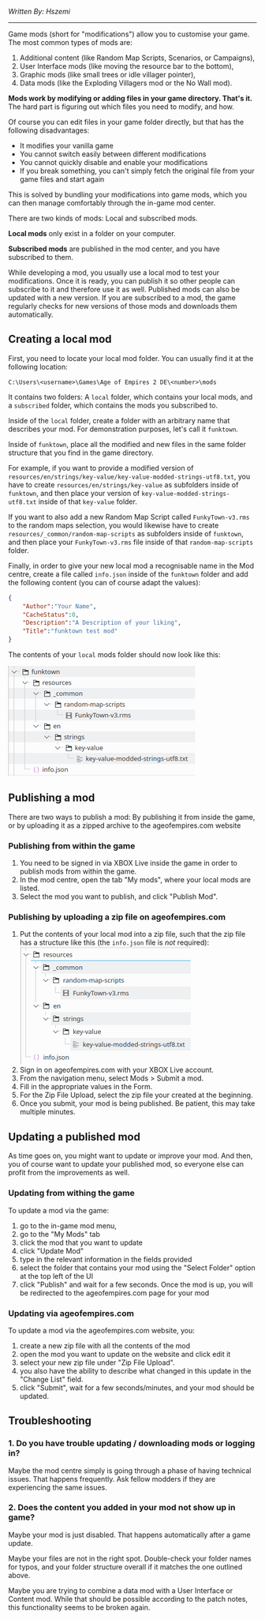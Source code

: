 *Written By: Hszemi*

---

Game mods (short for "modifications") allow you to customise your game.
The most common types of mods are:

1. Additional content (like Random Map Scripts, Scenarios, or Campaigns),
2. User Interface mods (like moving the resource bar to the bottom),
3. Graphic mods (like small trees or idle villager pointer),
4. Data mods (like the Exploding Villagers mod or the No Wall mod).

**Mods work by modifying or adding files in your game directory. That's it.**
The hard part is figuring out which files you need to modify, and how.

Of course you can edit files in your game folder directly, but that has the following disadvantages:

- It modifies your vanilla game
- You cannot switch easily between different modifications
- You cannot quickly disable and enable your modifications
- If you break something, you can't simply fetch the original file from your game files and start again

This is solved by bundling your modifications into game mods, which you can then manage comfortably through the in-game mod center.

There are two kinds of mods: Local and subscribed mods.

**Local mods** only exist in a folder on your computer.

**Subscribed mods** are published in the mod center, and you have subscribed to them.

While developing a mod, you usually use a local mod to test your modifications.
Once it is ready, you can publish it so other people can subscribe to it and therefore use it as well.
Published mods can also be updated with a new version.
If you are subscribed to a mod, the game regularly checks for new versions of those mods and downloads them automatically.

## Creating a local mod

First, you need to locate your local mod folder. You can usually find it at the following location:
```
C:\Users\<username>\Games\Age of Empires 2 DE\<number>\mods
```

It contains two folders: A `local` folder, which contains your local mods, and a `subscribed` folder, which contains the mods you subscribed to.

Inside of the `local` folder, create a folder with an arbitrary name that describes your mod.
For demonstration purposes, let's call it `funktown`.

Inside of `funktown`, place all the modified and new files in the same folder structure that you find in the game directory.

For example, if you want to provide a modified version of `resources/en/strings/key-value/key-value-modded-strings-utf8.txt`, you have to create `resources/en/strings/key-value` as subfolders inside of `funktown`, and then place your version of `key-value-modded-strings-utf8.txt` inside of that `key-value` folder.

If you want to also add a new Random Map Script called `FunkyTown-v3.rms` to the random maps selection, you would likewise have to create `resources/_common/random-map-scripts` as subfolders inside of `funktown`, and then place your `FunkyTown-v3.rms` file inside of that `random-map-scripts` folder.

Finally, in order to give your new local mod a recognisable name in the Mod centre, create a file called `info.json` inside of the `funktown` folder and add the following content (you can of course adapt the values):

```json
{
    "Author":"Your Name",
    "CacheStatus":0,
    "Description":"A Description of your liking",
    "Title":"funktown test mod"
}
```

The contents of your `local` mods folder should now look like this:

![Screenshot](imgs/local-mod-content-structure.png)

## Publishing a mod

There are two ways to publish a mod: By publishing it from inside the game, or by uploading it as a zipped archive to the ageofempires.com website


### Publishing from within the game

1. You need to be signed in via XBOX Live inside the game in order to publish mods from within the game.
2. In the mod centre, open the tab "My mods", where your local mods are listed.
3. Select the mod you want to publish, and click "Publish Mod".


### Publishing by uploading a zip file on ageofempires.com

1. Put the contents of your local mod into a zip file, such that the zip file has a structure like this (the `info.json` file is _not_ required):  
   ![Screenshot](imgs/mod-zip-content-structure.png)
2. Sign in on ageofempires.com with your XBOX Live account.
3. From the navigation menu, select Mods > Submit a mod.
4. Fill in the appropriate values in the Form.
5. For the Zip File Upload, select the zip file your created at the beginning.
6. Once you submit, your mod is being published.
   Be patient, this may take multiple minutes.


## Updating a published mod

As time goes on, you might want to update or improve your mod.
And then, you of course want to update your published mod, so everyone else can profit from the improvements as well.


### Updating from withing the game

To update a mod via the game:

1. go to the in-game mod menu,
2. go to the "My Mods" tab
3. click the mod that you want to update
4. click "Update Mod"
5. type in the relevant information in the fields provided
6. select the folder that contains your mod using the "Select Folder" option at the top left of the UI
7. click "Publish" and wait for a few seconds. Once the mod is up, you will be redirected to the ageofempires.com page for your mod


### Updating via ageofempires.com

To update a mod via the ageofempires.com website, you:

1. create a new zip file with all the contents of the mod
2. open the mod you want to update on the website and click edit it
3. select your new zip file under "Zip File Upload".
4. you also have the ability to describe what changed in this update in the "Change List" field.
5. click "Submit", wait for a few seconds/minutes, and your mod should be updated.


## Troubleshooting

### 1. Do you have trouble updating / downloading mods or logging in?

Maybe the mod centre simply is going through a phase of having technical issues.
That happens frequently.
Ask fellow modders if they are experiencing the same issues.

### 2. Does the content you added in your mod not show up in game?

Maybe your mod is just disabled.
That happens automatically after a game update.

Maybe your files are not in the right spot.
Double-check your folder names for typos, and your folder structure overall if it matches the one outlined above.

Maybe you are trying to combine a data mod with a User Interface or Content mod.
While that should be possible according to the patch notes, this functionality seems to be broken again.


